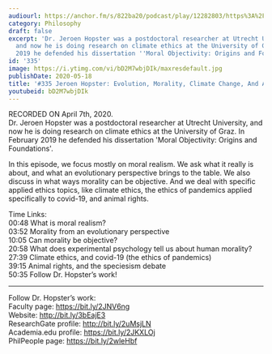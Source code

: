```yaml
---
audiourl: https://anchor.fm/s/822ba20/podcast/play/12282803/https%3A%2F%2Fd3ctxlq1ktw2nl.cloudfront.net%2Fproduction%2F2020-3-11%2F63582044-44100-2-c2b404d3239c3.m4a
category: Philosophy
draft: false
excerpt: 'Dr. Jeroen Hopster was a postdoctoral researcher at Utrecht University,
  and now he is doing research on climate ethics at the University of Graz. In February
  2019 he defended his dissertation ''Moral Objectivity: Origins and Foundations''. '
id: '335'
image: https://i.ytimg.com/vi/bD2M7wbjDIk/maxresdefault.jpg
publishDate: 2020-05-18
title: '#335 Jeroen Hopster: Evolution, Morality, Climate Change, And Animal Rights'
youtubeid: bD2M7wbjDIk
---
```

<div class="timelinks">

RECORDED ON April 7th, 2020.  
Dr. Jeroen Hopster was a postdoctoral researcher at Utrecht University, and now he is doing research on climate ethics at the University of Graz. In February 2019 he defended his dissertation 'Moral Objectivity: Origins and Foundations'. 

In this episode, we focus mostly on moral realism. We ask what it really is about, and what an evolutionary perspective brings to the table. We also discuss in what ways morality can be objective. And we deal with specific applied ethics topics, like climate ethics, the ethics of pandemics applied specifically to covid-19, and animal rights.

Time Links:  
<time>00:48</time> What is moral realism?  
<time>03:52</time> Morality from an evolutionary perspective  
<time>10:05</time> Can morality be objective?  
<time>20:58</time> What does experimental psychology tell us about human morality?  
<time>27:39</time> Climate ethics, and covid-19 (the ethics of pandemics)  
<time>39:15</time> Animal rights, and the speciesism debate  
<time>50:35</time> Follow Dr. Hopster’s work!

---

Follow Dr. Hopster’s work:  
Faculty page: https://bit.ly/2JNV6ng  
Website: http://bit.ly/3bEajE3  
ResearchGate profile: http://bit.ly/2uMsjLN  
Academia.edu profile: https://bit.ly/2JKXLOj  
PhilPeople page: https://bit.ly/2wleHbf
</div>


